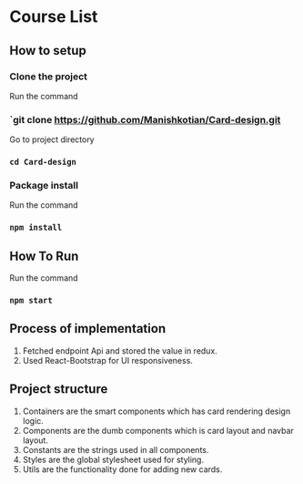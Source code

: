 
# Course List

## How to setup

### Clone the project

Run the command
 ### `git clone https://github.com/Manishkotian/Card-design.git
 
 Go to project directory
 ### `cd Card-design`
 
 ### Package install

Run the command
 ### `npm install`


## How To Run

Run the command
 ### `npm start`

## Process of implementation
1. Fetched endpoint Api and stored the value in redux.
2. Used React-Bootstrap for UI responsiveness.

## Project structure
1. Containers are the smart components which has card rendering design logic.
2. Components are the dumb components which is card layout and navbar layout.
3. Constants are the strings used in all components.
4. Styles are the global stylesheet used for styling.
5. Utils are the functionality done for adding new cards.
